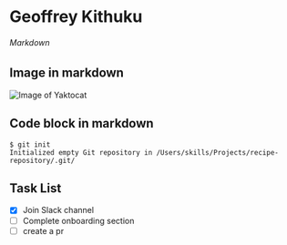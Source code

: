 # Geoffrey Kithuku
###### Markdown

## Image in markdown
![Image of Yaktocat](https://octodex.github.com/images/yaktocat.png)

## Code block in markdown
```
$ git init
Initialized empty Git repository in /Users/skills/Projects/recipe-repository/.git/
```
## Task List
- [x] Join Slack channel
- [ ] Complete onboarding section
- [ ] create a pr
